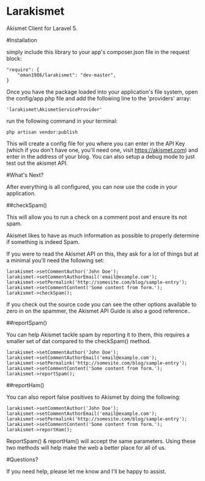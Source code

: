 # Larakismet

Akismet Client for Laravel 5.

#Installation

simply include this library to your app's composer.json file in the request block:

    "require": {
        "eman1986/larakismet": "dev-master",
    }

Once you have the package loaded into your application's file system, open the config/app.php file and add the following line to the 'providers' array:

    'larakismet\AkismetServiceProvider'

run the following command in your terminal:

    php artisan vendor:publish

This will create a config file for you where you can enter in the API Key (which if you don't have one, you'll need one, visit https://akismet.com)
and enter in the address of your blog. You can also setup a debug mode to just test out the akismet API.

#What's Next?

After everything is all configured, you can now use the code in your application.

##checkSpam()

This will allow you to run a check on a comment post and ensure its not spam.

Akismet likes to have as much information as possible to properly determine if something is indeed Spam.

 If you were to read the Akismet API on this, they ask for a lot of things but at a minimal you'll need the following set:

    larakismet->setCommentAuthor('John Doe');
    larakismet->setCommentAuthorEmail('email@example.com');
    larakismet->setPermalink('http://somesite.com/blog/sample-entry');
    larakismet->setCommentContent('Some content from form.');
    larakismet->checkSpam();

If you check out the source code you can see the other options available to zero in on the spammer, the Akismet API Guide is also a good reference..

##reportSpam()

You can help Akismet tackle spam by reporting it to them, this requires a smaller set of dat compared to the checkSpam() method.

    larakismet->setCommentAuthor('John Doe');
    larakismet->setCommentAuthorEmail('email@example.com');
    larakismet->setPermalink('http://somesite.com/blog/sample-entry');
    larakismet->setCommentContent('Some content from form.');
    larakismet->reportSpam();

##reportHam()

You can also report false positives to Akismet by doing the following:

    larakismet->setCommentAuthor('John Doe');
    larakismet->setCommentAuthorEmail('email@example.com');
    larakismet->setPermalink('http://somesite.com/blog/sample-entry');
    larakismet->setCommentContent('Some content from form.');
    larakismet->reportHam();
    
ReportSpam() & reportHam() will accept the same parameters. Using these two methods will help make the web a better place for all of us.

#Questions?

If you need help, please let me know and I'll be happy to assist.